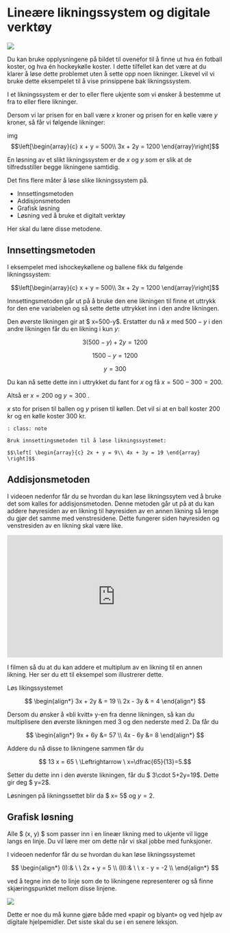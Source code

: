 # Lineære likningssystem og digitale verktøy

![](/bilder/sportsutstyr.png)

Du kan bruke opplysningene på bildet til ovenefor til å finne ut hva én fotball koster, og hva én hockeykølle koster. I dette tilfellet kan det være at du klarer å løse dette problemet uten å sette opp noen likninger. Likevel vil vi bruke dette eksempelet til å vise prinsippene bak likningssystem. 

I et likningssystem er der to eller flere ukjente som vi ønsker å bestemme ut fra to eller flere likninger. 

Dersom vi lar prisen for en ball være $x$ kroner og prisen for en kølle være $y$ kroner, så får vi følgende likninger: 

img
$$\left[\begin{array}{c} x + y = 500\\ 3x + 2y = 1200 \end{array}\right]$$

En løsning av et slikt likningssystem er de $x$ og $y$ som er slik at de tilfredsstiller begge likningene samtidig. 

Det fins flere måter å løse slike likningssystem på. 

* Innsettingsmetoden
* Addisjonsmetoden
* Grafisk løsning
* Løsning ved å bruke et digitalt verktøy

Her skal du lære disse metodene.  

## Innsettingsmetoden

I eksempelet med ishockeykøllene og ballene fikk du følgende likningssystem:

$$\left[\begin{array}{c} x + y = 500\\ 3x + 2y = 1200 \end{array}\right]$$

Innsettingsmetoden går ut på å bruke den ene likningen til finne et uttrykk for den ene variabelen og så sette dette uttrykket inn i den andre likningen. 

Den øverste likningen gir at $ x=500-y$. Erstatter du nå $x$ med $500-y$ i den andre likningen får du en likning i kun $y$:

$$ 3(500-y)+2y=1200 $$

$$1500-y=1200$$

$$ y=300$$

Du kan nå sette dette inn i uttrykket du fant for $x$ og få $x=500-300=200$.

Altså er $x=200$ og $y=300$ .

$x$ sto for prisen til ballen og $y$ prisen til køllen. Det vil si at en ball koster 200 kr og en kølle koster 300 kr.

```{admonition} Oppgave 1
: class: note

Bruk innsettingsmetoden til å løse likningssystemet: 

$$\left[ \begin{array}{c} 2x + y = 9\\ 4x + 3y = 19 \end{array} \right]$$
```
 
 ## Addisjonsmetoden

 I videoen nedenfor får du se hvordan du kan løse likningssytem ved å bruke det som kalles for addisjonsmetoden. Denne metoden går ut på at du kan addere høyresiden av en likning til høyresiden av en annen likning så lenge du gjør det samme med venstresidene. Dette fungerer siden høyresiden og venstresiden av en likning skal være like. 

 <div style="padding:56.6% 0 0 0;position:relative;"><iframe src="https://player.vimeo.com/video/291457083?h=d38bee2759&title=0&byline=0&portrait=0" style="position:absolute;top:0;left:0;width:100%;height:100%;" frameborder="0" allow="autoplay; fullscreen; picture-in-picture" allowfullscreen></iframe></div><script src="https://player.vimeo.com/api/player.js"></script>

I filmen så du at du kan addere et multiplum av en likning til en annen likning. Her ser du ett til eksempel som illustrerer dette. 

Løs likingssystemet

$$
\begin{align*}
3x + 2y & = 19 \\
2x  -  3y & = 4 
\end{align*}
$$

Dersom du ønsker å «bli kvitt» y-en fra denne likningen, så kan du multiplisere den øverste likningen med 3 og den nederste med 2. Da får du

$$
\begin{align*}
9x  + 6y  &= 57 \\
4x  -  6y  &= 8 
\end{align*}
$$

Addere du nå disse to likningene sammen får du

$$ 13 x = 65  \    \Leftrightarrow \ x=\dfrac{65}{13}=5.$$

Setter du dette inn i den øverste likningen, får du $ 3\cdot 5+2y=19$. Dette gir deg $ y=2$.

Løsningen på likningssettet blir da $ x= 5$ og $y=2$.

## Grafisk løsning

Alle $ (x, y) $ som passer inn i en lineær likning med to ukjente vil ligge langs en linje. Du vil lære mer om dette når vi skal jobbe med funksjoner. 

I videoen nedenfor får du se hvordan du kan løse likningssystemet 

$$
\begin{align*}
(I):& \ \ 2x + y  = 5 \\
(II):& \ \ x -  y  = -2 \\
\end{align*}
$$

ved å tegne inn de to linje som de to likningene representerer og så finne skjæringspunktet mellom disse linjene. 


![](/bilder/grafiskloening.png)

Dette er noe du må kunne gjøre både med «papir og blyant» og ved hjelp av digitale hjelpemidler. Det siste skal du se i en senere leksjon. 